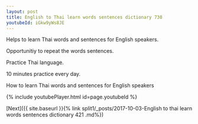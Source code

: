 ```yaml
---
layout: post
title: English to Thai learn words sentences dictionary 730 
youtubeId: iGkw9yWs8JE
---
```

 
 
Helps to learn Thai words and sentences for English speakers.

Opportunitiy to repeat the words sentences. 

Practice Thai language. 
 
10 minutes practice every day. 
 
How to learn Thai words and sentences for English speakers 
 
{% include youtubePlayer.html id=page.youtubeId %}
 
 
[Next]({{ site.baseurl }}{% link  split1/_posts/2017-10-03-English to thai learn words sentences dictionary 421 .md%})
 

